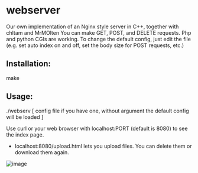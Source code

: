 # webserver
Our own implementation of an Nginx style server in C++, together with chltam and MrMOlten
You can make GET, POST, and DELETE requests.
Php and python CGIs are working.
To change the default config, just edit the file (e.g. set auto index on and off, set the body size for POST requests, etc.)

## Installation:

make

## Usage:

./webserv \[ config file if you have one, without argument the default config will be loaded ]

Use curl or your web browser with localhost:PORT (default is 8080) to see the index page.
- localhost:8080/upload.html lets you upload files. You can delete them or download them again.

![image](https://github.com/cbadura/webserver/assets/93912698/5bf51b46-2c4f-42f6-9eaf-902397fdd741)

